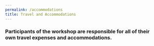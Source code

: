 ```yaml
---
permalink: /accommodations
title: Travel and Accommodations
---
```


### Participants of the workshop are responsible for all of their own travel expenses and accommodations.

